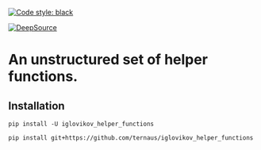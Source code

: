 [![Code style: black](https://img.shields.io/badge/code%20style-black-000000.svg)](https://github.com/ambv/black)

[![DeepSource](https://static.deepsource.io/deepsource-badge-light.svg)](https://deepsource.io/gh/ternaus/iglovikov_helper_functions/?ref=repository-badge)
# An unstructured set of helper functions.

## Installation

`pip install -U iglovikov_helper_functions`

`pip install git+https://github.com/ternaus/iglovikov_helper_functions`
